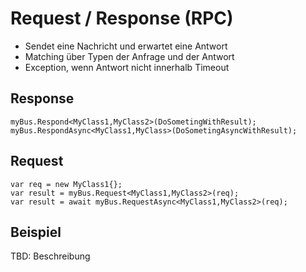 # Request / Response (RPC)
- Sendet eine Nachricht und erwartet eine Antwort
- Matching über Typen der Anfrage und der Antwort
-  Exception, wenn Antwort nicht innerhalb Timeout 

## Response

    myBus.Respond<MyClass1,MyClass2>(DoSometingWithResult);
    myBus.RespondAsync<MyClass1,MyClass>(DoSometingAsyncWithResult);

## Request

    var req = new MyClass1{};                            
    var result = myBus.Request<MyClass1,MyClass2>(req);
    var result = await myBus.RequestAsync<MyClass1,MyClass2>(req);

## Beispiel
TBD: Beschreibung